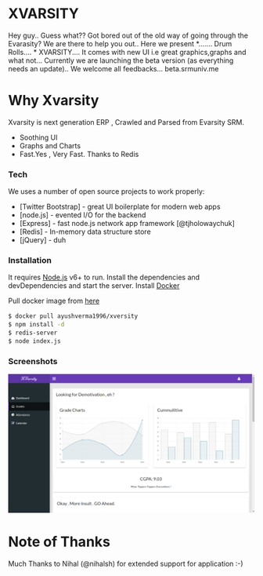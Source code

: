 # XVARSITY
Hey guy.. Guess what?? 
Got bored out of the old way of going through the Evarasity? We are there to help you out.. Here we present  *....... Drum Rolls.... *
XVARSITY.... 
It comes with new UI  i.e  great graphics,graphs and what not... 
Currently we are launching the beta version (as everything needs an update).. We welcome all feedbacks... 
beta.srmuniv.me

# Why Xvarsity
Xvarsity is next generation ERP , Crawled and Parsed from Evarsity SRM.


  - Soothing UI
  - Graphs and Charts
  - Fast.Yes , Very Fast. Thanks to Redis


### Tech

We uses a number of open source projects to work properly:


* [Twitter Bootstrap] - great UI boilerplate for modern web apps
* [node.js] - evented I/O for the backend
* [Express] - fast node.js network app framework [@tjholowaychuk]
* [Redis] - In-memory data structure store
* [jQuery] - duh



### Installation

It requires [Node.js](https://nodejs.org/) v6+ to run.
Install the dependencies and devDependencies and start the server.
 Install [Docker](https://www.digitalocean.com/community/tutorials/how-to-install-and-use-docker-on-ubuntu-16-04)
 
 Pull docker image from [here](https://hub.docker.com/r/ayushverma1996/xversity/)
 
```sh
$ docker pull ayushverma1996/xversity
$ npm install -d
$ redis-server
$ node index.js
```
### Screenshots
[![N|Main](https://github.com/Ayushverma8/Xvarsity/blob/master/major.png)](https://beta.srmuniv.me)

# Note of Thanks
Much Thanks to Nihal (@nihalsh) for extended support for application :-)
